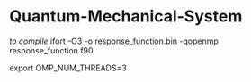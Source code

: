 # Quantum-Mechanical-System

*to compile*
ifort -O3 -o response_function.bin -qopenmp response_function.f90

export OMP_NUM_THREADS=3
